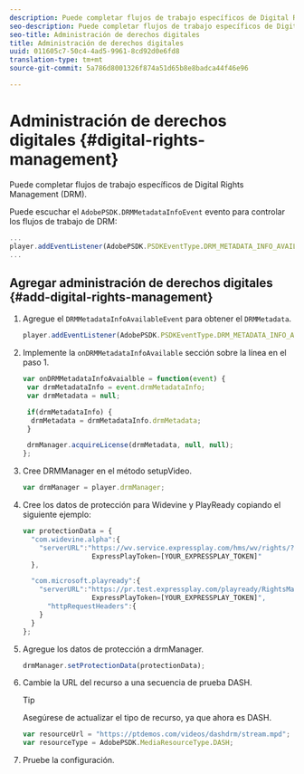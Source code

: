 ```yaml
---
description: Puede completar flujos de trabajo específicos de Digital Rights Management (DRM).
seo-description: Puede completar flujos de trabajo específicos de Digital Rights Management (DRM).
seo-title: Administración de derechos digitales
title: Administración de derechos digitales
uuid: 011605c7-50c4-4ad5-9961-8cd92d0e6fd8
translation-type: tm+mt
source-git-commit: 5a786d8001326f874a51d65b8e8badca44f46e96

---
```



# Administración de derechos digitales {#digital-rights-management}

Puede completar flujos de trabajo específicos de Digital Rights Management (DRM).

Puede escuchar el `AdobePSDK.DRMMetadataInfoEvent` evento para controlar los flujos de trabajo de DRM:

```js
... 
player.addEventListener(AdobePSDK.PSDKEventType.DRM_METADATA_INFO_AVAILABLE, onDRMMetadataInfoAvailable);
...
```

## Agregar administración de derechos digitales {#add-digital-rights-management}

1. Agregue el `DRMMetadataInfoAvailableEvent` para obtener el `DRMMetadata`.

   ```js
   player.addEventListener(AdobePSDK.PSDKEventType.DRM_METADATA_INFO_AVAILABLE, onDRMMetadataInfoAvaialble);
   ```

1. Implemente la `onDRMMetadataInfoAvailable` sección sobre la línea en el paso 1.

   ```js
   var onDRMMetadataInfoAvaialble = function(event) { 
    var drmMetadataInfo = event.drmMetadataInfo; 
    var drmMetadata = null; 
   
    if(drmMetadataInfo) { 
     drmMetadata = drmMetadataInfo.drmMetadata; 
    } 
   
    drmManager.acquireLicense(drmMetadata, null, null); 
   };
   ```

1. Cree DRMManager en el método setupVideo.

   ```js
   var drmManager = player.drmManager;
   ```

1. Cree los datos de protección para Widevine y PlayReady copiando el siguiente ejemplo:

   ```js
   var protectionData = { 
     "com.widevine.alpha":{ 
       "serverURL":"https://wv.service.expressplay.com/hms/wv/rights/? 
                    ExpressPlayToken=[YOUR_EXPRESSPLAY_TOKEN]"  
     }, 
   
     "com.microsoft.playready":{ 
       "serverURL":"https://pr.test.expressplay.com/playready/RightsManager.asmx? 
                    ExpressPlayToken=[YOUR_EXPRESSPLAY_TOKEN]", 
         "httpRequestHeaders":{ 
       } 
     } 
   };
   ```

1. Agregue los datos de protección a drmManager.

   ```js
   drmManager.setProtectionData(protectionData);
   ```

1. Cambie la URL del recurso a una secuencia de prueba DASH.

   >[!TIP]
   >
   >Asegúrese de actualizar el tipo de recurso, ya que ahora es DASH.

   ```js
   var resourceUrl = "https://ptdemos.com/videos/dashdrm/stream.mpd"; 
   var resourceType = AdobePSDK.MediaResourceType.DASH;
   ```

1. Pruebe la configuración.